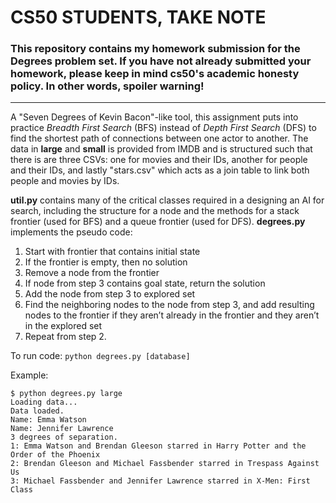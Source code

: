 # **CS50 STUDENTS, TAKE NOTE**
### This repository contains my homework submission for the Degrees problem set. If you have not already submitted your homework, please keep in mind cs50's academic honesty policy. In other words, spoiler warning!


----

A "Seven Degrees of Kevin Bacon"-like tool, this assignment puts into practice *Breadth First Search* (BFS) instead of *Depth First Search* (DFS) to find the shortest path of connections between one actor to another. The data in **large** and **small** is provided from IMDB and is structured such that there is are three CSVs: one for movies and their IDs, another for people and their IDs, and lastly "stars.csv" which acts as a join table to link both people and movies by IDs.

**util.py** contains many of the critical classes required in a designing an AI for search, including the structure for a node and the methods for a stack frontier (used for BFS) and a queue frontier (used for DFS). **degrees.py** implements the pseudo code:

1. Start with frontier that contains initial state
2. If the frontier is empty, then no solution
3. Remove a node from the frontier
4. If node from step 3 contains goal state, return the solution
5. Add the node from step 3 to explored set
6. Find the neighboring nodes to the node from step 3, and add 
resulting nodes to the frontier if they aren’t already in the 
frontier and they aren’t in the explored set
7. Repeat from step 2.

To run code:
`python degrees.py [database]`

Example:

````
$ python degrees.py large
Loading data...
Data loaded.
Name: Emma Watson
Name: Jennifer Lawrence
3 degrees of separation.
1: Emma Watson and Brendan Gleeson starred in Harry Potter and the Order of the Phoenix
2: Brendan Gleeson and Michael Fassbender starred in Trespass Against Us
3: Michael Fassbender and Jennifer Lawrence starred in X-Men: First Class
````